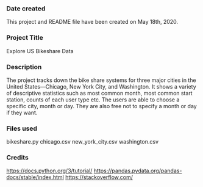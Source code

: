 ### Date created
This project and README file have been created on May 18th, 2020.

### Project Title
Explore US Bikeshare Data

### Description
The project tracks down the bike share systems for three major cities in the United States—Chicago, New York City, and Washington.
It shows a variety of descriptive statistics such as most common month, most common start station, counts of each user type etc.
The users are able to choose a specific city, month or day. They are also free not to specify a month or day if they want.

### Files used
bikeshare.py
chicago.csv
new_york_city.csv
washington.csv

### Credits
https://docs.python.org/3/tutorial/
https://pandas.pydata.org/pandas-docs/stable/index.html
https://stackoverflow.com/